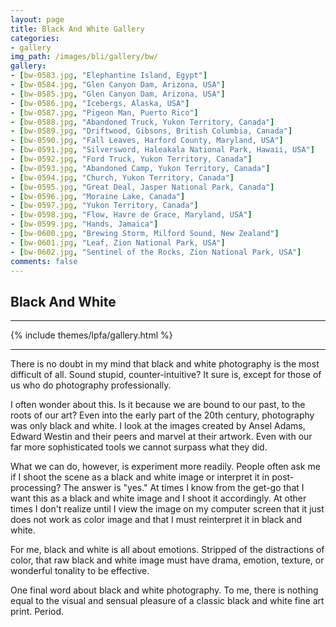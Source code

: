 ```yaml
---
layout: page
title: Black And White Gallery
categories:
- gallery
img_path: /images/bli/gallery/bw/
gallery:
- [bw-0583.jpg, "Elephantine Island, Egypt"]
- [bw-0584.jpg, "Glen Canyon Dam, Arizona, USA"]
- [bw-0585.jpg, "Glen Canyon Dam, Arizona, USA"]
- [bw-0586.jpg, "Icebergs, Alaska, USA"]
- [bw-0587.jpg, "Pigeon Man, Puerto Rico"]
- [bw-0588.jpg, "Abandoned Truck, Yukon Territory, Canada"]
- [bw-0589.jpg, "Driftwood, Gibsons, British Columbia, Canada"]
- [bw-0590.jpg, "Fall Leaves, Harford County, Maryland, USA"]
- [bw-0591.jpg, "Silversword, Haleakala National Park, Hawaii, USA"]
- [bw-0592.jpg, "Ford Truck, Yukon Territory, Canada"]
- [bw-0593.jpg, "Abandoned Camp, Yukon Territory, Canada"]
- [bw-0594.jpg, "Church, Yukon Territory, Canada"]
- [bw-0595.jpg, "Great Deal, Jasper National Park, Canada"]
- [bw-0596.jpg, "Moraine Lake, Canada"]
- [bw-0597.jpg, "Yukon Territory, Canada"]
- [bw-0598.jpg, "Flow, Havre de Grace, Maryland, USA"]
- [bw-0599.jpg, "Hands, Jamaica"]
- [bw-0600.jpg, "Brewing Storm, Milford Sound, New Zealand"]
- [bw-0601.jpg, "Leaf, Zion National Park, USA"]
- [bw-0602.jpg, "Sentinel of the Rocks, Zion National Park, USA"]
comments: false
---
```


## Black And White

---

{% include themes/lpfa/gallery.html %}

---

There is no doubt in my mind that black and white photography is the most difficult of all. Sound stupid, counter-intuitive? It sure is, except for those of us who do photography professionally. 

I often wonder about this. Is it because we are bound to our past, to the roots of our art? Even into the early part of the 20th century, photography was only black and white. I look at the images created by Ansel Adams, Edward Westin and their peers and marvel at their artwork. Even with our far more sophisticated tools we cannot surpass what they did. 

What we can do, however, is experiment more readily. People often ask me if I shoot the scene as a black and white image or interpret it in post-processing? The answer is "yes." At times I know from the get-go that I want this as a black and white image and I shoot it accordingly. At other times I don't realize until I view the image on my computer screen that it just does not work as  color image and that I must reinterpret it in black and white. 

For me, black and white is all about emotions. Stripped of the distractions of color, that raw black and white image must have drama, emotion, texture, or wonderful tonality to be effective. 

One final word about black and white photography. To me, there is nothing equal to the visual and sensual pleasure of a classic black and white fine art print. Period.

